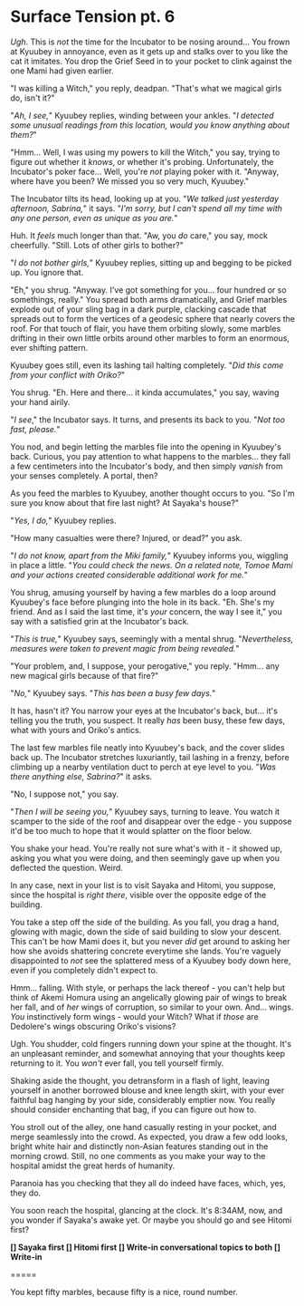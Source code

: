 # Surface Tension pt. 6

*Ugh*. This is *not* the time for the Incubator to be nosing around... You frown at Kyuubey in annoyance, even as it gets up and stalks over to you like the cat it imitates. You drop the Grief Seed in to your pocket to clink against the one Mami had given earlier.

"I was killing a Witch," you reply, deadpan. "That's what we magical girls do, isn't it?"

"*Ah, I see,*" Kyuubey replies, winding between your ankles. "*I detected some unusual readings from this location, would you know anything about them?*"

"Hmm... Well, I was using my powers to kill the Witch," you say, trying to figure out whether it *knows*, or whether it's probing. Unfortunately, the Incubator's poker face... Well, you're *not* playing poker with it. "Anyway, where have you been? We missed you so very much, Kyuubey."

The Incubator tilts its head, looking up at you. "*We talked just yesterday afternoon, Sabrina,*" it says. "*I'm sorry, but I can't spend *all* my time with any one person, even as unique as you are.*"

Huh. It *feels* much longer than that. "Aw, you *do* care," you say, mock cheerfully. "Still. Lots of other girls to bother?"

"*I do not bother girls,*" Kyuubey replies, sitting up and begging to be picked up. You ignore that.

"Eh," you shrug. "Anyway. I've got something for you... four hundred or so somethings, really." You spread both arms dramatically, and Grief marbles explode out of your sling bag in a dark purple, clacking cascade that spreads out to form the vertices of a geodesic sphere that nearly covers the roof. For that touch of flair, you have them orbiting slowly, some marbles drifting in their own little orbits around other marbles to form an enormous, ever shifting pattern.

Kyuubey goes still, even its lashing tail halting completely. "*Did this come from your conflict with Oriko?*"

You shrug. "Eh. Here and there... it kinda accumulates," you say, waving your hand airily.

"*I see*," the Incubator says. It turns, and presents its back to you. "*Not too fast, please.*"

You nod, and begin letting the marbles file into the opening in Kyuubey's back. Curious, you pay attention to what happens to the marbles... they fall a few centimeters into the Incubator's body, and then simply *vanish* from your senses completely. A portal, then?

As you feed the marbles to Kyuubey, another thought occurs to you. "So I'm sure you know about that fire last night? At Sayaka's house?"

"*Yes, I do,*" Kyuubey replies.

"How many casualties were there? Injured, or dead?" you ask.

"*I do not know, apart from the Miki family,*" Kyuubey informs you, wiggling in place a little. "*You could check the news. On a related note, Tomoe Mami and your actions created considerable additional work for me.*"

You shrug, amusing yourself by having a few marbles do a loop around Kyuubey's face before plunging into the hole in its back. "Eh. She's my friend. And as I said the last time, it's *your* concern, the way I see it," you say with a satisfied grin at the Incubator's back.

"*This is true,*" Kyuubey says, seemingly with a mental shrug. "*Nevertheless, measures were taken to prevent magic from being revealed.*"

"Your problem, and, I suppose, your perogative," you reply. "Hmm... any new magical girls because of that fire?"

"*No,*" Kyuubey says. "*This has been a busy few days.*"

It has, hasn't it? You narrow your eyes at the Incubator's back, but... it's telling you the truth, you suspect. It really *has* been busy, these few days, what with yours and Oriko's antics.

The last few marbles file neatly into Kyuubey's back, and the cover slides back up. The Incubator stretches luxuriantly, tail lashing in a frenzy, before climbing up a nearby ventilation duct to perch at eye level to you. "*Was there anything else, Sabrina?*" it asks.

"No, I suppose not," you say.

"*Then I will be seeing you,*" Kyuubey says, turning to leave. You watch it scamper to the side of the roof and disappear over the edge - you suppose it'd be too much to hope that it would splatter on the floor below.

You shake your head. You're really not sure what's with it - it showed up, asking you what you were doing, and then seemingly gave up when you deflected the question. Weird.

In any case, next in your list is to visit Sayaka and Hitomi, you suppose, since the hospital is *right there*, visible over the opposite edge of the building.

You take a step off the side of the building. As you fall, you drag a hand, glowing with magic, down the side of said building to slow your descent. This can't be how Mami does it, but you never *did* get around to asking her how she avoids shattering concrete everytime she lands. You're vaguely disappointed to *not* see the splattered mess of a Kyuubey body down here, even if you completely didn't expect to.

Hmm... falling. With style, or perhaps the lack thereof - you can't help but think of Akemi Homura using an angelically glowing pair of wings to break her fall, and of *her* wings of corruption, so similar to your own. And... wings. *You* instinctively form wings - would your Witch? What if *those* are Dedolere's wings obscuring Oriko's visions?

Ugh. You shudder, cold fingers running down your spine at the thought. It's an unpleasant reminder, and somewhat annoying that your thoughts keep returning to it. You *won't* ever fall, you tell yourself firmly.

Shaking aside the thought, you detransform in a flash of light, leaving yourself in another borrowed blouse and knee length skirt, with your ever faithful bag hanging by your side, considerably emptier now. You really should consider enchanting that bag, if you can figure out how to.

You stroll out of the alley, one hand casually resting in your pocket, and merge seamlessly into the crowd. As expected, you draw a few odd looks, bright white hair and distinctly non-Asian features standing out in the morning crowd. Still, no one comments as you make your way to the hospital amidst the great herds of humanity.

Paranoia has you checking that they all do indeed have faces, which, yes, they do.

You soon reach the hospital, glancing at the clock. It's 8:34AM, now, and you wonder if Sayaka's awake yet. Or maybe you should go and see Hitomi first?

**\[] Sayaka first
\[] Hitomi first
\[] Write-in conversational topics to both
\[] Write-in**

\=====​

You kept fifty marbles, because fifty is a nice, round number.
